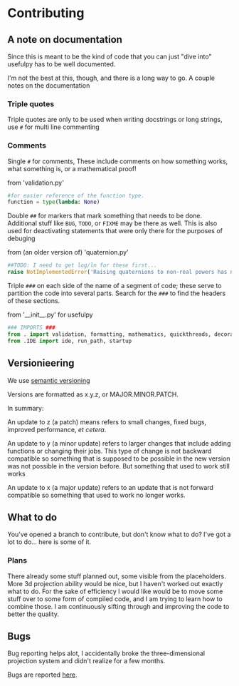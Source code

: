 # Contributing

## A note on documentation

Since this is meant to be the kind of code that you can just "dive into" usefulpy has to be well documented.

I'm not the best at this, though, and there is a long way to go. A couple notes on the documentation

### Triple quotes

Triple quotes are only to be used when writing docstrings or long strings, use `#` for multi line commenting

### Comments

Single `#` for comments, These include comments on how something works, what something is, or a mathematical proof!

from 'validation.py'

```python
#for easier reference of the function type.
function = type(lambda: None)
```

Double `##` for markers that mark something that needs to be done. Additional stuff like `BUG`, `TODO`, or `FIXME` may be there as well.
This is also used for deactivating statements that were only there for the purposes of debuging

from (an older version of) 'quaternion.py'

```python
##TODO: I need to get log/ln for these first...
raise NotImplementedError('Raising quaternions to non-real powers has not been implemented yet')
```

Triple `###` on each side of the name of a segment of code; these serve to partition the code into several parts. Search for the `###` to find the headers of these sections.

from '\_\_init\_\_.py' for usefulpy

```python
### IMPORTS ###
from . import validation, formatting, mathematics, quickthreads, decorators
from .IDE import ide, run_path, startup
```

## Versionieering

We use [semantic versioning](https://semver.org/)

Versions are formatted as x.y.z, or MAJOR.MINOR.PATCH.

In summary:

An update to z (a patch) means refers to small changes, fixed bugs, improved performance, _et cetera_.

An update to y (a minor update) refers to larger changes that include adding functions or changing their jobs. This type of change is not backward compatible so something that is supposed to be possible in the new version was not possible in the version before. But something that used to work still works

An update to x (a major update) refers to an update that is not forward compatible so something that used to work no longer works.

## What to do

You've opened a branch to contribute, but don't know what to do? I've got a lot to do... here is some of it.

### Plans

There already some stuff planned out, some visible from the placeholders. More 3d projection ability would be nice, but I haven't worked out exactly what to do. For the sake of efficiency I would like would be to move some stuff over to some form of compiled code, and I am trying to learn how to combine those. I am continuously sifting through and improving the code to better the quality.

## Bugs

Bug reporting helps alot, I accidentally broke the three-dimensional projection system and didn't realize for a few months.

Bugs are reported [here](https://github.com/Augustin007/usefulpy/issues).
